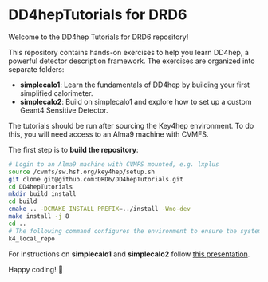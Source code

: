 <!--
Copyright (c) 2020-2024 Key4hep-Project.

This file is part of Key4hep.
See https://key4hep.github.io/key4hep-doc/ for further info.

Licensed under the Apache License, Version 2.0 (the "License");
you may not use this file except in compliance with the License.
You may obtain a copy of the License at

    http://www.apache.org/licenses/LICENSE-2.0

Unless required by applicable law or agreed to in writing, software
distributed under the License is distributed on an "AS IS" BASIS,
WITHOUT WARRANTIES OR CONDITIONS OF ANY KIND, either express or implied.
See the License for the specific language governing permissions and
limitations under the License.
-->
# DD4hepTutorials for DRD6

Welcome to the DD4hep Tutorials for DRD6 repository!

This repository contains hands-on exercises to help you learn DD4hep, a powerful detector description framework. The exercises are organized into separate folders:

 - **simplecalo1**: Learn the fundamentals of DD4hep by building your first simplified calorimeter.
 - **simplecalo2**: Build on simplecalo1 and explore how to set up a custom Geant4 Sensitive Detector.

The tutorials should be run after sourcing the Key4hep environment.
To do this, you will need access to an Alma9 machine with CVMFS.

The first step is to **build the repository**:

```bash
# Login to an Alma9 machine with CVMFS mounted, e.g. lxplus
source /cvmfs/sw.hsf.org/key4hep/setup.sh
git clone git@github.com:DRD6/DD4hepTutorials.git
cd DD4hepTutorials
mkdir build install
cd build
cmake .. -DCMAKE_INSTALL_PREFIX=../install -Wno-dev
make install -j 8
cd ..
# The following command configures the environment to ensure the system can locate the DD4hep detector builders:
k4_local_repo
```

For instructions on **simplecalo1** and **simplecalo2** follow [this presentation](https://indico.ijclab.in2p3.fr/event/11400/sessions/5873/attachments/25413/37372/DRD6DD4hepTutorial_April2025.pdf).

Happy coding! :rocket:
